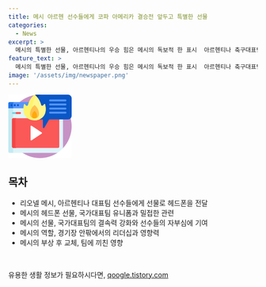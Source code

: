 ```yaml
---
title: 메시 아르헨 선수들에게 코파 아메리카 결승전 앞두고 특별한 선물
categories:
  - News
excerpt: >
  메시의 특별한 선물, 아르헨티나의 우승 힘은 메시의 독보적 한 표시  아르헨티나 축구대표팀 주장 메시가 결승전 직전 동료 선수들에게 특별한 선물을 주었는데, 그것이 바로 팀 유니폼 컬러와 문장이 새겨진 특별 제작된 헤드폰이었다. 이로써 메시는 선수들의 자부심과 결속을 다졌으며, 결승전에서도 역할을 톡톡히 해냈다. 그 결과, 아르헨티나는 콜롬비아를 이기고 우승을 차지했으며, 메시의 역할은 결정적이었다.
feature_text: >
  메시의 특별한 선물, 아르헨티나의 우승 힘은 메시의 독보적 한 표시  아르헨티나 축구대표팀 주장 메시가 결승전 직전 동료 선수들에게 특별한 선물을 주었는데, 그것이 바로 팀 유니폼 컬러와 문장이 새겨진 특별 제작된 헤드폰이었다. 이로써 메시는 선수들의 자부심과 결속을 다졌으며, 결승전에서도 역할을 톡톡히 해냈다. 그 결과, 아르헨티나는 콜롬비아를 이기고 우승을 차지했으며, 메시의 역할은 결정적이었다.
image: '/assets/img/newspaper.png'
---
```


<p><img src="/assets/img/news.png" alt="rentncar 속보" /></p>

<h2 data-ke-size="size26">목차</h2>

<ul>
 <li>리오넬 메시, 아르헨티나 대표팀 선수들에게 선물로 헤드폰을 전달</li>
 <li>메시의 헤드폰 선물, 국가대표팀 유니폼과 밀접한 관련</li>
 <li>메시의 선물, 국가대표팀의 결속력 강화와 선수들의 자부심에 기여</li>
 <li>메시의 역할, 경기장 안팎에서의 리더십과 영향력</li>
 <li>메시의 부상 후 교체, 팀에 끼친 영향</li>
</ul>

<p data-ke-size="size16">&nbsp;</p>
유용한 생활 정보가 필요하시다면, <a href="https://qoogle.tistory.com" rel="dofollow">qoogle.tistory.com</a>


